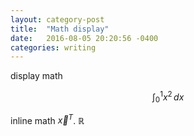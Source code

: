 ```yaml
---
layout: category-post
title:  "Math display"
date:   2016-08-05 20:20:56 -0400
categories: writing
---
```


display math

$$
\int_0^1 x^2\,dx\tag{1}
$$

inline math $\vec x^T$. $\mathbb{R}$